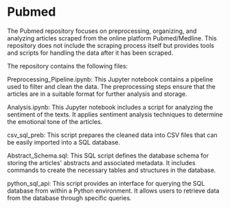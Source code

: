 
# Pubmed

The Pubmed repository focuses on preprocessing, organizing, and analyzing articles scraped from the online platform Pubmed/Medline. This repository does not include the scraping process itself but provides tools and scripts for handling the data after it has been scraped.

The repository contains the following files:

Preprocessing_Pipeline.ipynb: This Jupyter notebook contains a pipeline used to filter and clean the data. The preprocessing steps ensure that the articles are in a suitable format for further analysis and storage.

Analysis.ipynb: This Jupyter notebook includes a script for analyzing the sentiment of the texts. It applies sentiment analysis techniques to determine the emotional tone of the articles.

csv_sql_preb: This script prepares the cleaned data into CSV files that can be easily imported into a SQL database.

Abstract_Schema.sql: This SQL script defines the database schema for storing the articles' abstracts and associated metadata. It includes commands to create the necessary tables and structures in the database.

python_sql_api: This script provides an interface for querying the SQL database from within a Python environment. It allows users to retrieve data from the database through specific queries.
